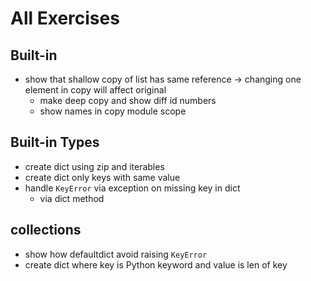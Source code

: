 # All Exercises

## Built-in

* show that shallow copy of list has same reference -&gt; changing one element in copy will affect original
  * make deep copy and show diff id numbers
  * show names in copy module scope

## Built-in Types

* create dict using zip and iterables
* create dict only keys with same value
* handle `KeyError` via exception on missing key in dict
  * via dict method

## collections

* show how defaultdict avoid raising `KeyError`
* create dict where key is Python keyword and value is len of key



